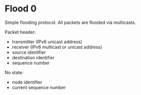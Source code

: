 # Flood 0

Simple flooding protocol. All packets are flooded via multicasts.

Packet header:
* transmitter (IPv6 unicast address)
* receiver (IPv6 multicast or unicast address)
* source identifier
* destination identifier
* sequence number

No state:
* node identifier
* current sequence number
